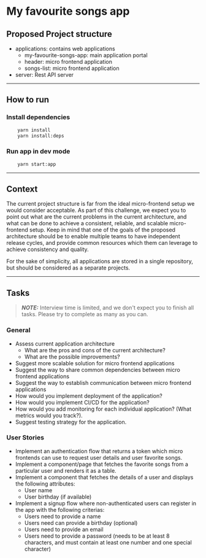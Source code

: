 # My favourite songs app

## Proposed Project structure

- applications: contains web applications
  - my-favourite-songs-app: main application portal
  - header: micro frontend application
  - songs-list: micro frontend application
- server: Rest API server

---

## How to run

### Install dependencies

```bash
    yarn install
    yarn install:deps
```

### Run app in dev mode

```bash
    yarn start:app
```

---

## Context

The current project structure is far from the ideal micro-frontend setup we would consider acceptable.
As part of this challenge, we expect you to point out what are the current problems in the current architecture, and what can be done to achieve a consistent, reliable, and scalable micro-frontend setup.
Keep in mind that one of the goals of the proposed architecture should be to enable multiple teams to have independent release cycles, and provide common resources which them can leverage to achieve consistency and quality.

For the sake of simplicity, all applications are stored in a single repository, but should be considered as a separate projects.

---

## Tasks

> **_NOTE:_** Interview time is limited, and we don't expect you to finish all tasks. Please try to complete as many as you can.

### General

- Assess current application architecture
  - What are the pros and cons of the current architecture?
  - What are the possible improvements?
- Suggest more scalable solution for micro frontend applications
- Suggest the way to share common dependencies between micro frontend applications
- Suggest the way to establish communication between micro frontend applications
- How would you implement deployment of the application?
- How would you implement CI/CD for the application?
- How would you add monitoring for each individual application? (What metrics would you track?).
- Suggest testing strategy for the application.

### User Stories

- Implement an authentication flow that returns a token which micro frontends can use to request user details and user favorite songs.
- Implement a component/page that fetches the favorite songs from a particular user and renders it as a table.
- Implement a component that fetches the details of a user and displays the following attributes:
  - User name
  - User birthday (if available)
- Implement a signup flow where non-authenticated users can register in the app with the following criterias:
  - Users need to provide a name
  - Users need can provide a birthday (optional)
  - Users need to provide an email
  - Users need to provide a password (needs to be at least 8 characters, and must contain at least one number and one special character)
